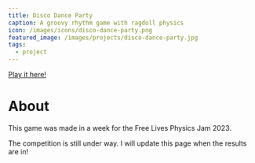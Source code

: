```yaml
---
title: Disco Dance Party
caption: A groovy rhythm game with ragdoll physics
icon: /images/icons/disco-dance-party.png
featured_image: /images/projects/disco-dance-party.jpg
tags:
  - project
---
```


[Play it here!](https://miltage.itch.io/disco-dance-party)

# About

This game was made in a week for the Free Lives Physics Jam 2023. 

The competition is still under way. I will update this page when the results are in!